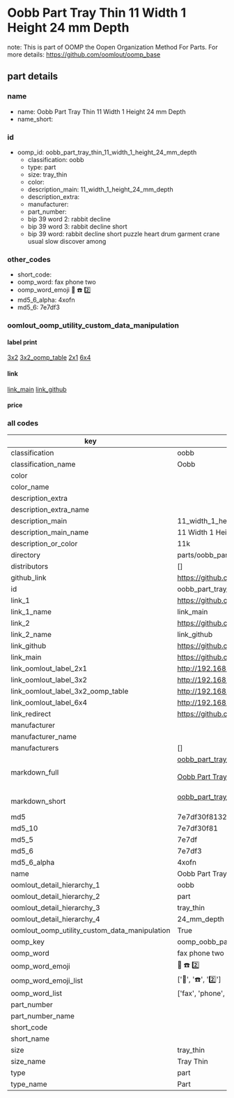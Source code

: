 # Oobb Part Tray Thin 11 Width 1 Height 24 mm Depth  

note: This is part of OOMP the Oopen Organization Method For Parts. For more details: https://github.com/oomlout/oomp_base

##  part details
  







### name
* name: Oobb Part Tray Thin 11 Width 1 Height 24 mm Depth
* name_short: 
### id
* oomp_id: oobb_part_tray_thin_11_width_1_height_24_mm_depth
  * classification: oobb
  * type: part
  * size: tray_thin
  * color: 
  * description_main: 11_width_1_height_24_mm_depth
  * description_extra: 
  * manufacturer: 
  * part_number: 
  * bip 39 word 2: rabbit decline
  * bip 39 word 3: rabbit decline short
  * bip 39 word: rabbit decline short puzzle heart drum garment crane usual slow discover among

### other_codes
* short_code: 
* oomp_word: fax phone two
* oomp_word_emoji :fax: :phone: :two:
* md5_6_alpha: 4xofn
* md5_6: 7e7df3






### oomlout_oomp_utility_custom_data_manipulation
#### label print
[3x2](http://192.168.1.245:1112/?label=oomp%204xofn)
[3x2_oomp_table](http://192.168.1.108:1112/?label=oomp%204xofn)
[2x1](http://192.168.1.242:1112/?label=oomp%204xofn)
[6x4](http://192.168.1.55:1112/?label=oomp%204xofn)    

#### link

[link_main](https://github.com/oomlout/oomlout_oomp_version_1_messy/tree/main/parts/oobb_part_tray_thin_11_width_1_height_24_mm_depth) [link_github](https://github.com/oomlout/oomlout_oomp_version_1_messy/tree/main/parts/oobb_part_tray_thin_11_width_1_height_24_mm_depth)                             

#### price







### all codes 
| key | value |  
| --- | --- |  
| classification | oobb |  
| classification_name | Oobb |  
| color |  |  
| color_name |  |  
| description_extra |  |  
| description_extra_name |  |  
| description_main | 11_width_1_height_24_mm_depth |  
| description_main_name | 11 Width 1 Height 24 mm Depth |  
| description_or_color | 11k |  
| directory | parts/oobb_part_tray_thin_11_width_1_height_24_mm_depth |  
| distributors | [] |  
| github_link | https://github.com/oomlout/oomlout_oomp_part_src/tree/main/parts/oobb_part_tray_thin_11_width_1_height_24_mm_depth |  
| id | oobb_part_tray_thin_11_width_1_height_24_mm_depth |  
| link_1 | https://github.com/oomlout/oomlout_oomp_version_1_messy/tree/main/parts/oobb_part_tray_thin_11_width_1_height_24_mm_depth |  
| link_1_name | link_main |  
| link_2 | https://github.com/oomlout/oomlout_oomp_version_1_messy/tree/main/parts/oobb_part_tray_thin_11_width_1_height_24_mm_depth |  
| link_2_name | link_github |  
| link_github | https://github.com/oomlout/oomlout_oomp_version_1_messy/tree/main/parts/oobb_part_tray_thin_11_width_1_height_24_mm_depth |  
| link_main | https://github.com/oomlout/oomlout_oomp_version_1_messy/tree/main/parts/oobb_part_tray_thin_11_width_1_height_24_mm_depth |  
| link_oomlout_label_2x1 | http://192.168.1.242:1112/?label=oomp%204xofn |  
| link_oomlout_label_3x2 | http://192.168.1.245:1112/?label=oomp%204xofn |  
| link_oomlout_label_3x2_oomp_table | http://192.168.1.108:1112/?label=oomp%204xofn |  
| link_oomlout_label_6x4 | http://192.168.1.55:1112/?label=oomp%204xofn |  
| link_redirect | https://github.com/oomlout/oomlout_oomp_version_1_messy/tree/main/parts/oobb_part_tray_thin_11_width_1_height_24_mm_depth |  
| manufacturer |  |  
| manufacturer_name |  |  
| manufacturers | [] |  
| markdown_full | [oobb_part_tray_thin_11_width_1_height_24_mm_depth](none)<br>[](none)<br>[Oobb Part Tray Thin 11 Width 1 Height 24 Mm Depth](none)<br><br> |  
| markdown_short | [oobb_part_tray_thin_11_width_1_height_24_mm_depth](none)<br><br> |  
| md5 | 7e7df30f81324bfd0e352aef8d8e3d81 |  
| md5_10 | 7e7df30f81 |  
| md5_5 | 7e7df |  
| md5_6 | 7e7df3 |  
| md5_6_alpha | 4xofn |  
| name | Oobb Part Tray Thin 11 Width 1 Height 24 mm Depth |  
| oomlout_detail_hierarchy_1 | oobb |  
| oomlout_detail_hierarchy_2 | part |  
| oomlout_detail_hierarchy_3 | tray_thin |  
| oomlout_detail_hierarchy_4 | 24_mm_depth |  
| oomlout_oomp_utility_custom_data_manipulation | True |  
| oomp_key | oomp_oobb_part_tray_thin_11_width_1_height_24_mm_depth |  
| oomp_word | fax phone two |  
| oomp_word_emoji | :fax: :phone: :two: |  
| oomp_word_emoji_list | [':fax:', ':phone:', ':two:'] |  
| oomp_word_list | ['fax', 'phone', 'two'] |  
| part_number |  |  
| part_number_name |  |  
| short_code |  |  
| short_name |  |  
| size | tray_thin |  
| size_name | Tray Thin |  
| type | part |  
| type_name | Part |  

